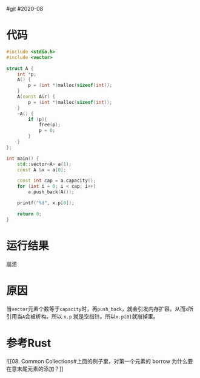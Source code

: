 #git
#2020-08

# 代码
``` C++
#include <stdio.h>
#include <vector>

struct A {
    int *p;
    A() {
        p = (int *)malloc(sizeof(int));
    }
    A(const A&r) {
        p = (int *)malloc(sizeof(int));
    }
    ~A() {
        if (p){
            free(p);
            p = 0;
        }
    }
};

int main() {
    std::vector<A> a(1);
    const A &x = a[0];

    const int cap = a.capacity();
    for (int i = 0; i < cap; i++) 
        a.push_back(A());

    printf("%d", x.p[0]); 

    return 0;
}
```

# 运行结果
崩溃

# 原因
当`vector`元素个数等于`capacity`时，再`push_back`，就会引发内存扩容。从而`x`所引用当`A`会被析构。所以 `x.p` 就是空指针。所以`x.p[0]`就崩掉里。

# 参考Rust
![[08. Common Collections#上面的例子里，对第一个元素的 borrow 为什么要在意末尾元素的添加？]]